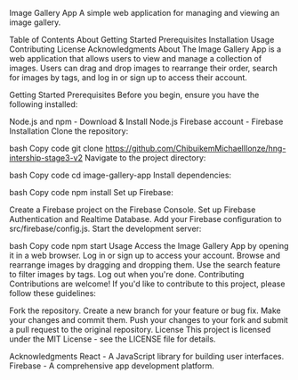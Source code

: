 Image Gallery App
A simple web application for managing and viewing an image gallery.

Table of Contents
About
Getting Started
Prerequisites
Installation
Usage
Contributing
License
Acknowledgments
About
The Image Gallery App is a web application that allows users to view and manage a collection of images. Users can drag and drop images to rearrange their order, search for images by tags, and log in or sign up to access their account.

Getting Started
Prerequisites
Before you begin, ensure you have the following installed:

Node.js and npm - Download & Install Node.js
Firebase account - Firebase
Installation
Clone the repository:

bash
Copy code
git clone https://github.com/ChibuikemMichaelIlonze/hng-intership-stage3-v2
Navigate to the project directory:

bash
Copy code
cd image-gallery-app
Install dependencies:

bash
Copy code
npm install
Set up Firebase:

Create a Firebase project on the Firebase Console.
Set up Firebase Authentication and Realtime Database.
Add your Firebase configuration to src/firebase/config.js.
Start the development server:

bash
Copy code
npm start
Usage
Access the Image Gallery App by opening it in a web browser.
Log in or sign up to access your account.
Browse and rearrange images by dragging and dropping them.
Use the search feature to filter images by tags.
Log out when you're done.
Contributing
Contributions are welcome! If you'd like to contribute to this project, please follow these guidelines:

Fork the repository.
Create a new branch for your feature or bug fix.
Make your changes and commit them.
Push your changes to your fork and submit a pull request to the original repository.
License
This project is licensed under the MIT License - see the LICENSE file for details.

Acknowledgments
React - A JavaScript library for building user interfaces.
Firebase - A comprehensive app development platform.
